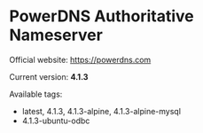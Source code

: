 PowerDNS Authoritative Nameserver
=================================

Official website: https://powerdns.com

Current version: **4.1.3**

Available tags:

 - latest, 4.1.3, 4.1.3-alpine, 4.1.3-alpine-mysql
 - 4.1.3-ubuntu-odbc
